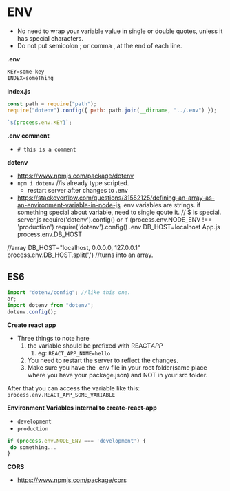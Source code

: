 # ENV

- No need to wrap your variable value in single or double quotes, unless it has special characters.
- Do not put semicolon ; or comma , at the end of each line.

**.env**

```txt
KEY=some-key
INDEX=someThing
```

**index.js**

```js
const path = require("path");
require("dotenv").config({ path: path.join(__dirname, "../.env") });

`${process.env.KEY}`;
```

**.env comment**

- `# this is a comment`

**dotenv**

- https://www.npmjs.com/package/dotenv
- `npm i dotenv` //is already type scripted.
  - restart server after changes to .env
- https://stackoverflow.com/questions/31552125/defining-an-array-as-an-environment-variable-in-node-js
  .env variables are strings.
  if something special about variable, need to single qoute it. // $ is special.
  server.js
  require('dotenv').config()
  or
  if (process.env.NODE_ENV !== 'production') require('dotenv').config()
  .env
  DB_HOST=localhost
  App.js
  process.env.DB_HOST

//array
DB_HOST="localhost, 0.0.0.0, 127.0.0.1"
process.env.DB_HOST.split(',') //turns into an array.

## ES6

```ts
import "dotenv/config"; //like this one.
or;
import dotenv from "dotenv";
dotenv.config();
```

**Create react app**

- Three things to note here
  1. the variable should be prefixed with REACT*APP*
     1. eg: `REACT_APP_NAME=hello`
  2. You need to restart the server to reflect the changes.
  3. Make sure you have the .env file in your root folder(same place where you have your package.json) and NOT in your src folder.

After that you can access the variable like this: `process.env.REACT_APP_SOME_VARIABLE`

**Environment Variables internal to create-react-app**

- `development`
- `production`

```js
if (process.env.NODE_ENV === 'development') {
 do something...
}
```

**CORS**

- https://www.npmjs.com/package/cors
